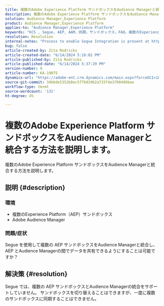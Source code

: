 ```yaml
---
title: 複数のAdobe Experience Platform サンドボックスをAudience Managerと統合する方法を説明します。
description: 複数のAdobe Experience Platform サンドボックスをAudience Managerと統合する方法を説明します。
solution: Audience Manager,Experience Platform
product: Audience Manager,Experience Platform
applies-to: "Audience Manager,Experience Platform"
keywords: "KCS , Segue, AEP, AAM，同期，サンドボックス，FAQ，複数のExperience Platformサンドボックスの統合，Adobe Audience Manager, Adobe Experience Platform"
resolution: Resolution
internal-notes: "Process to enable Segue Integration is present at https://wiki.corp.adobe.com/pages/viewpage.action?spaceKey=supportdelivery&title=AEP+Segments+not+Populating+in+AAM internal link."
bug: false
article-created-by: Zita Rodricks
article-created-date: "6/14/2024 5:16:02 PM"
article-published-by: Zita Rodricks
article-published-date: "6/14/2024 5:37:29 PM"
version-number: 9
article-number: KA-19075
dynamics-url: "https://adobe-ent.crm.dynamics.com/main.aspx?forceUCI=1&pagetype=entityrecord&etn=knowledgearticle&id=1358b2c2-712a-ef11-840a-002248084fbb"
source-git-commit: 34bbde5352b8ec5f7b01962a715fde3700496bae
workflow-type: tm+mt
source-wordcount: '131'
ht-degree: 4%

---
```


# 複数のAdobe Experience Platform サンドボックスをAudience Managerと統合する方法を説明します。


複数のAdobe Experience Platform サンドボックスをAudience Managerと統合する方法を説明します。

## 説明 {#description}


### 環境

- 複数のExperience Platform（AEP）サンドボックス
- Adobe Audience Manager


### 問題/症状

Segue を使用して複数の AEP サンドボックスをAudience Managerと統合し、AEP とAudience Managerの間でデータを共有できるようにすることは可能ですか？


## 解決策 {#resolution}


Segue では、複数の AEP サンドボックスとAudience Managerの統合をサポートしていません。 サンドボックスを切り替えることはできますが、一度に複数のサンドボックスに同期することはできません。


